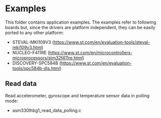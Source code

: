 # Examples

This folder contains application examples. The examples refer to following boards but, since the drivers are platform independent, they can be easily ported to any other platform: 

- STEVAL-MKI109V3 (https://www.st.com/en/evaluation-tools/steval-mki109v3.html)
- NUCLEO-F411RE (https://www.st.com/en/microcontrollers-microprocessors/stm32f411re.html)
- DISCOVERY-SPC584B (https://www.st.com/en/evaluation-tools/spc584b-dis.html)

## Read data

Read accelerometer, gyroscope and temperature sensor data in polling mode:

  - asm330lhbg1_read_data_polling.c

